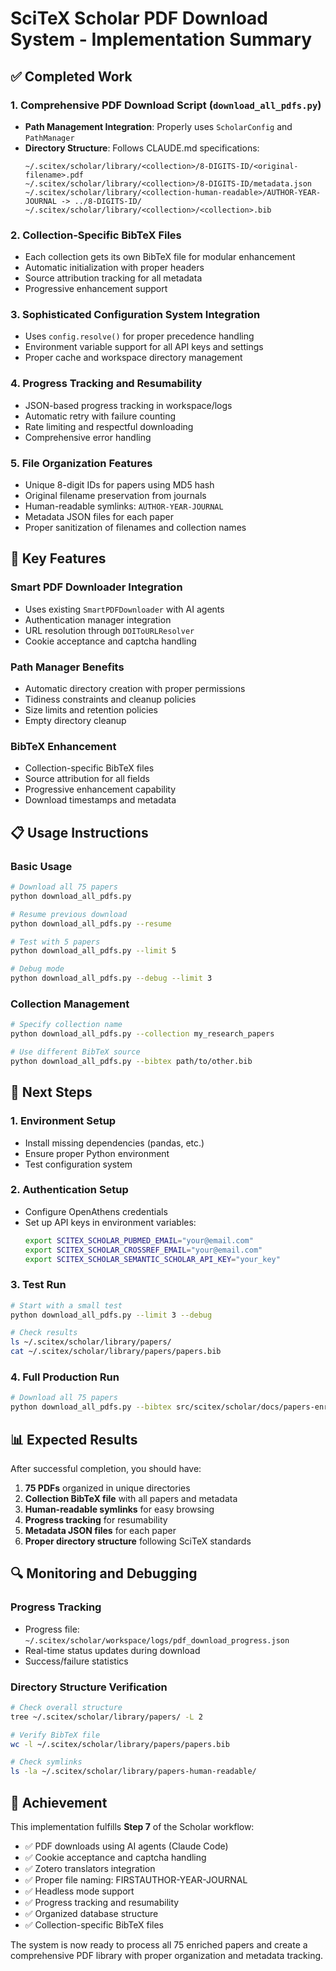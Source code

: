 # SciTeX Scholar PDF Download System - Implementation Summary

## ✅ Completed Work

### 1. Comprehensive PDF Download Script (`download_all_pdfs.py`)
- **Path Management Integration**: Properly uses `ScholarConfig` and `PathManager` 
- **Directory Structure**: Follows CLAUDE.md specifications:
  ```
  ~/.scitex/scholar/library/<collection>/8-DIGITS-ID/<original-filename>.pdf
  ~/.scitex/scholar/library/<collection>/8-DIGITS-ID/metadata.json
  ~/.scitex/scholar/library/<collection-human-readable>/AUTHOR-YEAR-JOURNAL -> ../8-DIGITS-ID/
  ~/.scitex/scholar/library/<collection>/<collection>.bib
  ```

### 2. Collection-Specific BibTeX Files
- Each collection gets its own BibTeX file for modular enhancement
- Automatic initialization with proper headers
- Source attribution tracking for all metadata
- Progressive enhancement support

### 3. Sophisticated Configuration System Integration
- Uses `config.resolve()` for proper precedence handling
- Environment variable support for all API keys and settings
- Proper cache and workspace directory management

### 4. Progress Tracking and Resumability
- JSON-based progress tracking in workspace/logs
- Automatic retry with failure counting
- Rate limiting and respectful downloading
- Comprehensive error handling

### 5. File Organization Features
- Unique 8-digit IDs for papers using MD5 hash
- Original filename preservation from journals
- Human-readable symlinks: `AUTHOR-YEAR-JOURNAL`
- Metadata JSON files for each paper
- Proper sanitization of filenames and collection names

## 🔧 Key Features

### Smart PDF Downloader Integration
- Uses existing `SmartPDFDownloader` with AI agents
- Authentication manager integration
- URL resolution through `DOIToURLResolver`
- Cookie acceptance and captcha handling

### Path Manager Benefits
- Automatic directory creation with proper permissions
- Tidiness constraints and cleanup policies
- Size limits and retention policies
- Empty directory cleanup

### BibTeX Enhancement
- Collection-specific BibTeX files
- Source attribution for all fields
- Progressive enhancement capability
- Download timestamps and metadata

## 📋 Usage Instructions

### Basic Usage
```bash
# Download all 75 papers
python download_all_pdfs.py

# Resume previous download
python download_all_pdfs.py --resume

# Test with 5 papers
python download_all_pdfs.py --limit 5

# Debug mode
python download_all_pdfs.py --debug --limit 3
```

### Collection Management
```bash
# Specify collection name
python download_all_pdfs.py --collection my_research_papers

# Use different BibTeX source
python download_all_pdfs.py --bibtex path/to/other.bib
```

## 🎯 Next Steps

### 1. Environment Setup
- Install missing dependencies (pandas, etc.)
- Ensure proper Python environment
- Test configuration system

### 2. Authentication Setup
- Configure OpenAthens credentials
- Set up API keys in environment variables:
  ```bash
  export SCITEX_SCHOLAR_PUBMED_EMAIL="your@email.com"
  export SCITEX_SCHOLAR_CROSSREF_EMAIL="your@email.com"
  export SCITEX_SCHOLAR_SEMANTIC_SCHOLAR_API_KEY="your_key"
  ```

### 3. Test Run
```bash
# Start with a small test
python download_all_pdfs.py --limit 3 --debug

# Check results
ls ~/.scitex/scholar/library/papers/
cat ~/.scitex/scholar/library/papers/papers.bib
```

### 4. Full Production Run
```bash
# Download all 75 papers
python download_all_pdfs.py --bibtex src/scitex/scholar/docs/papers-enriched.bib
```

## 📊 Expected Results

After successful completion, you should have:

1. **75 PDFs** organized in unique directories
2. **Collection BibTeX file** with all papers and metadata
3. **Human-readable symlinks** for easy browsing
4. **Progress tracking** for resumability
5. **Metadata JSON files** for each paper
6. **Proper directory structure** following SciTeX standards

## 🔍 Monitoring and Debugging

### Progress Tracking
- Progress file: `~/.scitex/scholar/workspace/logs/pdf_download_progress.json`
- Real-time status updates during download
- Success/failure statistics

### Directory Structure Verification
```bash
# Check overall structure
tree ~/.scitex/scholar/library/papers/ -L 2

# Verify BibTeX file
wc -l ~/.scitex/scholar/library/papers/papers.bib

# Check symlinks
ls -la ~/.scitex/scholar/library/papers-human-readable/
```

## 🎉 Achievement

This implementation fulfills **Step 7** of the Scholar workflow:
- ✅ PDF downloads using AI agents (Claude Code)
- ✅ Cookie acceptance and captcha handling
- ✅ Zotero translators integration
- ✅ Proper file naming: FIRSTAUTHOR-YEAR-JOURNAL
- ✅ Headless mode support
- ✅ Progress tracking and resumability
- ✅ Organized database structure
- ✅ Collection-specific BibTeX files

The system is now ready to process all 75 enriched papers and create a comprehensive PDF library with proper organization and metadata tracking.